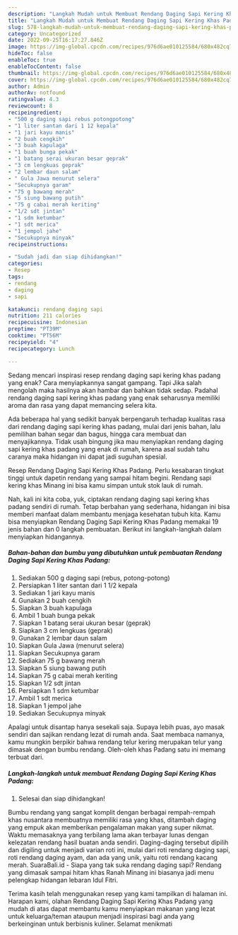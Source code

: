 ```yaml
---
description: "Langkah Mudah untuk Membuat Rendang Daging Sapi Kering Khas Padang yang Menggugah Selera "
title: "Langkah Mudah untuk Membuat Rendang Daging Sapi Kering Khas Padang yang Menggugah Selera "
slug: 578-langkah-mudah-untuk-membuat-rendang-daging-sapi-kering-khas-padang-yang-menggugah-selera
category: Uncategorized
date: 2022-09-25T16:17:27.846Z
image: https://img-global.cpcdn.com/recipes/976d6ae010125584/680x482cq70/rendang-daging-sapi-kering-khas-padang-foto-resep-utama.jpg
hideToc: false
enableToc: true
enableTocContent: false
thumbnail: https://img-global.cpcdn.com/recipes/976d6ae010125584/680x482cq70/rendang-daging-sapi-kering-khas-padang-foto-resep-utama.jpg
cover: https://img-global.cpcdn.com/recipes/976d6ae010125584/680x482cq70/rendang-daging-sapi-kering-khas-padang-foto-resep-utama.jpg
author: Admin
authorAv: notfound
ratingvalue: 4.3
reviewcount: 8
recipeingredient:
- "500 g daging sapi rebus potongpotong"
- "1 liter santan dari 1 12 kepala"
- "1 jari kayu manis"
- "2 buah cengkih"
- "3 buah kapulaga"
- "1 buah bunga pekak"
- "1 batang serai ukuran besar geprak"
- "3 cm lengkuas geprak"
- "2 lembar daun salam"
- " Gula Jawa menurut selera"
- "Secukupnya garam"
- "75 g bawang merah"
- "5 siung bawang putih"
- "75 g cabai merah keriting"
- "1/2 sdt jintan"
- "1 sdm ketumbar"
- "1 sdt merica"
- "1 jempol jahe"
- "Secukupnya minyak"
recipeinstructions:

- "Sudah jadi dan siap dihidangkan!"
categories:
- Resep
tags:
- rendang
- daging
- sapi

katakunci: rendang daging sapi 
nutrition: 211 calories
recipecuisine: Indonesian
preptime: "PT39M"
cooktime: "PT56M"
recipeyield: "4"
recipecategory: Lunch

---
```



Sedang mencari inspirasi resep rendang daging sapi kering khas padang yang enak? Cara menyiapkannya sangat gampang. Tapi Jika salah mengolah maka hasilnya akan hambar dan bahkan tidak sedap. Padahal rendang daging sapi kering khas padang yang enak seharusnya memiliki aroma dan rasa yang dapat memancing selera kita.


Ada beberapa hal yang sedikit banyak berpengaruh terhadap kualitas rasa dari rendang daging sapi kering khas padang, mulai dari jenis bahan, lalu pemilihan bahan segar dan bagus, hingga cara membuat dan menyajikannya. Tidak usah bingung jika mau menyiapkan rendang daging sapi kering khas padang yang enak di rumah, karena asal sudah tahu caranya maka hidangan ini dapat jadi suguhan spesial.

Resep Rendang Daging Sapi Kering Khas Padang. Perlu kesabaran tingkat tinggi untuk dapetin rendang yang sampai hitam begini. Rendang sapi kering khas Minang ini bisa kamu simpan untuk stok lauk di rumah.


Nah, kali ini kita coba, yuk, ciptakan rendang daging sapi kering khas padang sendiri di rumah. Tetap berbahan yang sederhana, hidangan ini bisa memberi manfaat dalam membantu menjaga kesehatan tubuh kita. Kamu bisa menyiapkan Rendang Daging Sapi Kering Khas Padang memakai 19 jenis bahan dan 0 langkah pembuatan. Berikut ini langkah-langkah dalam menyiapkan hidangannya.

<!--inarticleads1-->

##### Bahan-bahan dan bumbu yang dibutuhkan untuk pembuatan Rendang Daging Sapi Kering Khas Padang:

1. Sediakan 500 g daging sapi (rebus, potong-potong)
1. Persiapkan 1 liter santan dari 1 1/2 kepala
1. Sediakan 1 jari kayu manis
1. Gunakan 2 buah cengkih
1. Siapkan 3 buah kapulaga
1. Ambil 1 buah bunga pekak
1. Siapkan 1 batang serai ukuran besar (geprak)
1. Siapkan 3 cm lengkuas (geprak)
1. Gunakan 2 lembar daun salam
1. Siapkan  Gula Jawa (menurut selera)
1. Siapkan Secukupnya garam
1. Sediakan 75 g bawang merah
1. Siapkan 5 siung bawang putih
1. Siapkan 75 g cabai merah keriting
1. Siapkan 1/2 sdt jintan
1. Persiapkan 1 sdm ketumbar
1. Ambil 1 sdt merica
1. Siapkan 1 jempol jahe
1. Sediakan Secukupnya minyak


Apalagi untuk disantap hanya sesekali saja. Supaya lebih puas, ayo masak sendiri dan sajikan rendang lezat di rumah anda. Saat membaca namanya, kamu mungkin berpikir bahwa rendang telur kering merupakan telur yang dimasak dengan bumbu rendang. Oleh-oleh khas Padang satu ini memang terbuat dari. 

<!--inarticleads2-->

##### Langkah-langkah untuk membuat Rendang Daging Sapi Kering Khas Padang:


1. Selesai dan siap dihidangkan!

Bumbu rendang yang sangat komplit dengan berbagai rempah-rempah khas nusantara membuatnya memiliki rasa yang khas, ditambah daging yang empuk akan memberikan pengalaman makan yang super nikmat. Waktu memasaknya yang terbilang lama akan terbayar lunas dengan kelezatan rendang hasil buatan anda sendiri. Daging-daging tersebut dipilih dan digiling untuk menjadi varian roti ini, mulai dari roti rendang daging sapi, roti rendang daging ayam, dan ada yang unik, yaitu roti rendang kacang merah. SuaraBali.id - Siapa yang tak suka rendang daging sapi? Rendang yang dimasak sampai hitam khas Ranah Minang ini biasanya jadi menu pelengkap hidangan lebaran Idul Fitri. 

Terima kasih telah menggunakan resep yang kami tampilkan di halaman ini. Harapan kami, olahan Rendang Daging Sapi Kering Khas Padang yang mudah di atas dapat membantu kamu menyiapkan makanan yang lezat untuk keluarga/teman ataupun menjadi inspirasi bagi anda yang berkeinginan untuk berbisnis kuliner. Selamat menikmati
